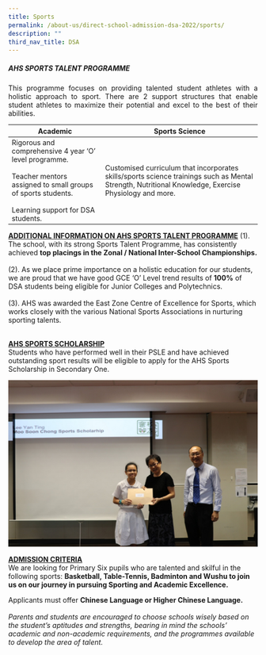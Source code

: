 ```yaml
---
title: Sports
permalink: /about-us/direct-school-admission-dsa-2022/sports/
description: ""
third_nav_title: DSA
---
```

##### AHS SPORTS TALENT PROGRAMME

<p align="justify">
This programme focuses on providing talented student athletes with a holistic approach to sport. There are 2 support structures that enable student athletes to maximize their potential and excel to the best of their abilities.
</p>

| Academic | Sports Science|
| -------- | -------- | 
| Rigorous and comprehensive 4 year ‘O’ level programme.<br><br>	Teacher mentors assigned to small groups of sports students.<br><br>Learning support for DSA students.    | Customised curriculum that incorporates skills/sports science trainings such as Mental Strength, Nutritional Knowledge, Exercise Physiology and more.     |

<b><u>ADDITIONAL INFORMATION ON AHS SPORTS TALENT PROGRAMME</u></b>
(1). The school, with its strong Sports Talent Programme, has consistently achieved <b>top placings in the Zonal / National Inter-School Championships.</b><br><br>
(2). As we place prime importance on a holistic education for our students, we are proud that we have good GCE ‘O’ Level trend results of <b>100%</b> of DSA students being eligible for Junior Colleges and Polytechnics.<br><br>
(3). AHS was awarded the East Zone Centre of Excellence for Sports, which works closely with the various National Sports Associations in nurturing sporting talents.<br><br>

<b><u>AHS SPORTS SCHOLARSHIP</u></b><br>
Students who have performed well in their PSLE and have achieved outstanding sport results will be eligible to apply for the AHS Sports Scholarship in Secondary One.

![](/images/About%20us/DSA/sports1.jpg)
<br>

<b><u>ADMISSION CRITERIA</u></b><br>
We are looking for Primary Six pupils who are talented and skilful in the following sports: <b>Basketball, Table-Tennis, Badminton and Wushu to join us on our journey in pursuing Sporting and Academic Excellence.</b>

Applicants must offer <b>Chinese Language or Higher Chinese Language.</b><br><br>
<i>Parents and students are encouraged to choose schools wisely based on the student’s aptitudes and strengths, bearing in mind the schools’ academic and non-academic requirements, and the programmes available to develop the area of talent.</i>